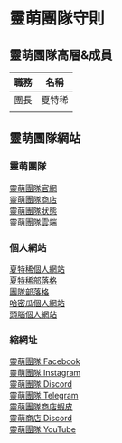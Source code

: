 # 靈萌團隊守則

## 靈萌團隊高層&成員

| 職務 | 名稱 |
|------|------|
| 團長 | 夏特稀 |
| | |

## 靈萌團隊網站
### 靈萌團隊
[靈萌團隊官網](https://www.cutespirit.org) <br>
[靈萌團隊商店](https://shop.cutespirit.org) <br>
[靈萌團隊狀態](https://status.cutespirit.org) <br>
[靈萌團隊雲端](http://cloud.cutespirit.org) <br>

### 個人網站
[夏特稀個人網站](https://tershi.cutespirit.org) <br>
[夏特稀部落格](https://blog.cutespirit.org/tershi) <br>
[團隊部落格](https://blog.cutespirit.org/team) <br>
[哈密瓜個人網站](https://hamigua.cutespirit.org) <br>
[頭腦個人網站](https://brain.cutespirit.org) <br>

### 縮網址
[靈萌團隊 Facebook](https://fb.cutespirit.org) <br>
[靈萌團隊 Instagram](https://ig.cutespirit.org) <br>
[靈萌團隊 Discord]( https://discord.cutespirit.org/) <br>
[靈萌團隊 Telegram](https://telegram.cutespirit.org/) <br>
[靈萌團隊商店蝦皮](https://shopee.cutespirit.org/)<br>
[靈萌商店 Discord](https://shopdc.cutespirit.org/)<br>
[靈萌團隊 YouTube](https://yt.cutespirit.org/)<br>
